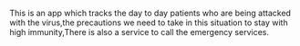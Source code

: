 This is an app which tracks the day to day patients who are being attacked with the virus,the precautions we need to take in this situation to stay with high immunity,There is also a service to call the emergency services.
